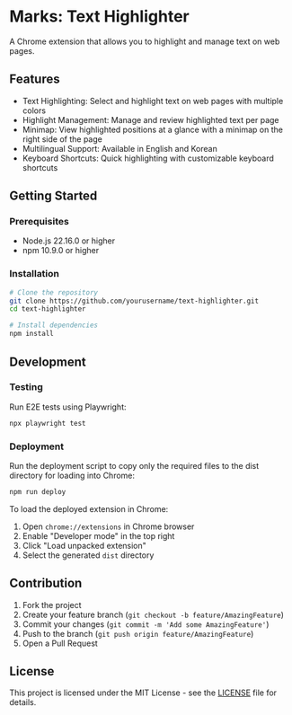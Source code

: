 # Marks: Text Highlighter

A Chrome extension that allows you to highlight and manage text on web pages.

## Features

- Text Highlighting: Select and highlight text on web pages with multiple colors
- Highlight Management: Manage and review highlighted text per page
- Minimap: View highlighted positions at a glance with a minimap on the right side of the page
- Multilingual Support: Available in English and Korean
- Keyboard Shortcuts: Quick highlighting with customizable keyboard shortcuts

## Getting Started

### Prerequisites

- Node.js 22.16.0 or higher
- npm 10.9.0 or higher

### Installation

```bash
# Clone the repository
git clone https://github.com/yourusername/text-highlighter.git
cd text-highlighter

# Install dependencies
npm install
```

## Development

### Testing

Run E2E tests using Playwright:

```bash
npx playwright test
```

### Deployment

Run the deployment script to copy only the required files to the dist directory for loading into Chrome:

```bash
npm run deploy
```

To load the deployed extension in Chrome:

1. Open `chrome://extensions` in Chrome browser
2. Enable "Developer mode" in the top right
3. Click "Load unpacked extension"
4. Select the generated `dist` directory

## Contribution

1. Fork the project
2. Create your feature branch (`git checkout -b feature/AmazingFeature`)
3. Commit your changes (`git commit -m 'Add some AmazingFeature'`)
4. Push to the branch (`git push origin feature/AmazingFeature`)
5. Open a Pull Request

## License

This project is licensed under the MIT License - see the [LICENSE](LICENSE) file for details.
